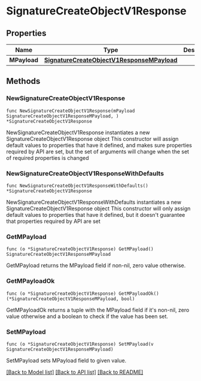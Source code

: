 # SignatureCreateObjectV1Response

## Properties

Name | Type | Description | Notes
------------ | ------------- | ------------- | -------------
**MPayload** | [**SignatureCreateObjectV1ResponseMPayload**](SignatureCreateObjectV1ResponseMPayload.md) |  | 

## Methods

### NewSignatureCreateObjectV1Response

`func NewSignatureCreateObjectV1Response(mPayload SignatureCreateObjectV1ResponseMPayload, ) *SignatureCreateObjectV1Response`

NewSignatureCreateObjectV1Response instantiates a new SignatureCreateObjectV1Response object
This constructor will assign default values to properties that have it defined,
and makes sure properties required by API are set, but the set of arguments
will change when the set of required properties is changed

### NewSignatureCreateObjectV1ResponseWithDefaults

`func NewSignatureCreateObjectV1ResponseWithDefaults() *SignatureCreateObjectV1Response`

NewSignatureCreateObjectV1ResponseWithDefaults instantiates a new SignatureCreateObjectV1Response object
This constructor will only assign default values to properties that have it defined,
but it doesn't guarantee that properties required by API are set

### GetMPayload

`func (o *SignatureCreateObjectV1Response) GetMPayload() SignatureCreateObjectV1ResponseMPayload`

GetMPayload returns the MPayload field if non-nil, zero value otherwise.

### GetMPayloadOk

`func (o *SignatureCreateObjectV1Response) GetMPayloadOk() (*SignatureCreateObjectV1ResponseMPayload, bool)`

GetMPayloadOk returns a tuple with the MPayload field if it's non-nil, zero value otherwise
and a boolean to check if the value has been set.

### SetMPayload

`func (o *SignatureCreateObjectV1Response) SetMPayload(v SignatureCreateObjectV1ResponseMPayload)`

SetMPayload sets MPayload field to given value.



[[Back to Model list]](../README.md#documentation-for-models) [[Back to API list]](../README.md#documentation-for-api-endpoints) [[Back to README]](../README.md)


